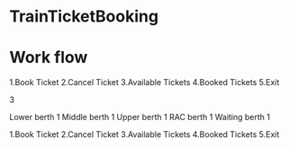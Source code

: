 # TrainTicketBooking

# Work flow

1.Book Ticket 
2.Cancel Ticket 
3.Available Tickets 
4.Booked Tickets 
5.Exit
 
3

Lower berth 1
Middle berth 1
Upper berth 1
RAC berth 1
Waiting berth 1

1.Book Ticket 
 2.Cancel Ticket 
 3.Available Tickets 
 4.Booked Tickets 
 5.Exit
